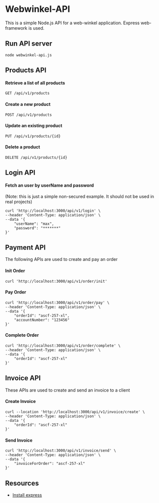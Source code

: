 # Webwinkel-API 
This is a simple Node.js API for a web-winkel application. 
Express web-framework is used.

## Run API server
```
node webwinkel-api.js
```
## Products API
#### Retrieve a list of all products
```
GET /api/v1/products
```

#### Create a new product
```
POST /api/v1/products
```

#### Update an existing product
```
PUT /api/v1/products/{id}
```

#### Delete a product
```
DELETE /api/v1/products/{id}
```
## Login API
#### Fetch an user by userName and password
(Note: this is just a simple non-secured example. It should not be used in real projects)
```
curl 'http://localhost:3000/api/v1/login' \
--header 'Content-Type: application/json' \
--data '{
    "userName": "max",
    "password": "*******"
}'
```
## Payment API
The following APIs are used to create and pay an order

#### Init Order
```
curl 'http://localhost:3000/api/v1/order/init'
```

#### Pay Order
```
curl 'http://localhost:3000/api/v1/order/pay' \
--header 'Content-Type: application/json' \
--data '{
    "orderId": "ascf-257-xl",
    "accountNumber": "123456"
}'
```

#### Complete Order
```
curl 'http://localhost:3000/api/v1/order/complete' \
--header 'Content-Type: application/json' \
--data '{
    "orderId": "ascf-257-xl"
}'
```

## Invoice API
These APIs are used to create and send an invoice to a client
#### Create Invoice
```
curl --location 'http://localhost:3000/api/v1/invoice/create' \
--header 'Content-Type: application/json' \
--data '{
    "orderId": "ascf-257-xl"
}'
```

#### Send Invoice
```
curl 'http://localhost:3000/api/v1/invoice/send' \
--header 'Content-Type: application/json' \
--data '{
    "invoiceForOrder": "ascf-257-xl"
}'
```
## Resources
* [Install express](https://expressjs.com/en/starter/installing.html)
